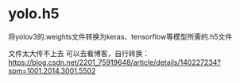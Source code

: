 # yolo.h5
将yolov3的.weights文件转换为keras、tensorflow等模型所需的.h5文件

文件太大传不上去
可以去看博客，自行转换：
https://blog.csdn.net/2201_75919648/article/details/140227234?spm=1001.2014.3001.5502
